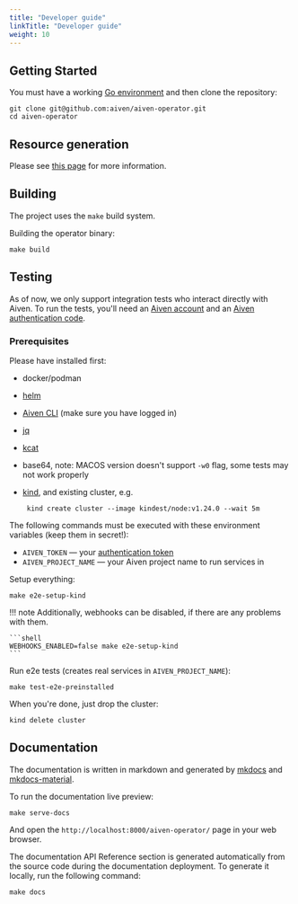 ```yaml
---
title: "Developer guide"
linkTitle: "Developer guide"
weight: 10
---
```


## Getting Started

You must have a working [Go environment](https://golang.org/doc/install) and then clone the repository:

```shell
git clone git@github.com:aiven/aiven-operator.git
cd aiven-operator
```

## Resource generation

Please see [this page](resource-generation.md) for more information.

## Building

The project uses the `make` build system.

Building the operator binary:

```shell
make build
```

## Testing

As of now, we only support integration tests who interact directly with Aiven. To run the tests, you'll need
an [Aiven account](https://console.aiven.io/signup?utm_source=github&utm_medium=organic&utm_campaign=k8s-operator&utm_content=signup)
and an [Aiven authentication code](https://help.aiven.io/en/articles/2059201-authentication-tokens).

### Prerequisites

Please have installed first:

- docker/podman
- [helm](https://helm.sh/)
- [Aiven CLI](https://docs.aiven.io/docs/tools/cli) (make sure you have logged in)
- [jq](https://stedolan.github.io/jq/)
- [kcat](https://github.com/edenhill/kcat)
- base64, note: MACOS version doesn't support `-w0` flag, some tests may not work properly
- [kind](https://kind.sigs.k8s.io/), and existing cluster, e.g.

  ```shell
   kind create cluster --image kindest/node:v1.24.0 --wait 5m
  ```

The following commands must be executed with these environment variables (keep them in secret!):

- `AIVEN_TOKEN` — your [authentication token](https://docs.aiven.io/docs/platform/howto/create_authentication_token)
- `AIVEN_PROJECT_NAME` — your Aiven project name to run services in

Setup everything:

```shell
make e2e-setup-kind
```

!!! note
Additionally, webhooks can be disabled,
if there are any problems with them.

    ```shell
    WEBHOOKS_ENABLED=false make e2e-setup-kind
    ```

Run e2e tests (creates real services in `AIVEN_PROJECT_NAME`):

```shell
make test-e2e-preinstalled
```

When you're done, just drop the cluster:

```shell
kind delete cluster
```

## Documentation

The documentation is written in markdown and generated by [mkdocs](https://www.mkdocs.org/)
and [mkdocs-material](https://squidfunk.github.io/mkdocs-material/).

To run the documentation live preview:

```shell
make serve-docs
```

And open the `http://localhost:8000/aiven-operator/` page in your web browser.

The documentation API Reference section is generated automatically from
the source code during the documentation deployment. To generate it locally, run the following command:

```shell
make docs
```
